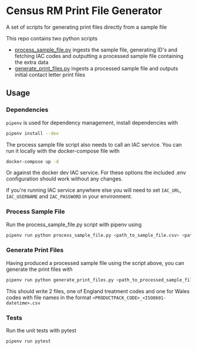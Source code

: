 # Census RM Print File Generator
A set of scripts for generating print files directly from a sample file

This repo contains two python scripts
 * [process_sample_file.py](/process_sample_file.py) ingests the sample file, generating ID's and fetching IAC codes and outputting a processed sample file containing the extra data
 * [generate_print_files.py](/generate_print_files.py) ingests a processed sample file and outputs initial contact letter print files 

## Usage

### Dependencies
`pipenv` is used for dependency management, install dependencies with
```bash
pipenv install --dev
```

The process sample file script also needs to call an IAC service. 
You can run it locally with the docker-compose file with 
```bash
docker-compose up -d
```

Or against the docker dev IAC service. For these options the included .env configuration should work without any changes.

If you're running IAC service anywhere else you will need to set `IAC_URL`, `IAC_USERNAME` and `IAC_PASSWORD` in your environment.
### Process Sample File
Run the process_sample_file.py script with pipenv using
```bash
pipenv run python process_sample_file.py <path_to_sample_file.csv> <path_to_write_output.csv>
```

### Generate Print Files
Having produced a processed sample file using the script above, you can generate the print files with
```bash
pipenv run python generate_print_files.py <path_to_processed_sample_file.csv> <path_to_directory_to_write_print_files/>
```

This should write 2 files, one of England treatment codes and one for Wales codes with file names in the format `<PRODUCTPACK_CODE>_<ISO8601-datetime>.csv`

### Tests
Run the unit tests with pytest
```bash
pipenv run pytest
```
